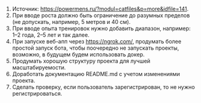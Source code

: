 1. Источник: https://powermens.ru/?modul=catfiles&p=more&idfile=141.
2. При вводе роста должно быть ограничение до разумных пределов (не допускать, например, 5 метров и 40 см).
3. При вводе опыта тренировок нужно добавить диапазон, например: 1–2 года, 2–5 лет и так далее.
4. При запуске веб-апп через https://ngrok.com/, продумать более простой запуск бота, чтобы поочередно не запускать
   проекты, возможно, в будущем будем использовать докер.
5. Продумать хорошую структуру проекта для лучшей масштабируемости.
6. Доработать документацию README.md с учетом изменениями проекта.
7. Сделать проверку, если пользователь зарегистрирован, то не нужно регистрироваться. 
